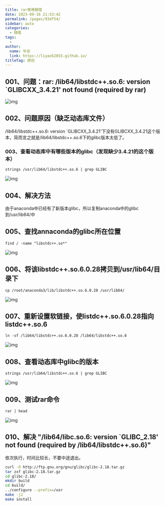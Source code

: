 ```yaml
---
title: rar使用报错
date: 2023-09-16 21:53:42
permalink: /pages/93df54/
sidebar: auto
categories:
  - 随笔
tags:
  - 
author: 
  name: 华总
  link: https://liyao52033.github.io/
titleTag: 原创
---
```




## 001、问题：rar: /lib64/libstdc++.so.6: version `GLIBCXX_3.4.21' not found (required by rar)

![img](https://aurora-1258839075.cos.ap-shanghai.myqcloud.com/img/202309162154851.png?q-sign-algorithm=sha1&q-ak=AKIDlOsIWjolbMzQrQyRwNfoovASl088zhGh&q-sign-time=1694872454;8999999999&q-key-time=1694872454;8999999999&q-header-list=host&q-url-param-list=&q-signature=9b7a74fe1ee6f3b751d9e3e59b271e2967c12cc3)

## 002、问题原因（缺乏动态库文件）

/lib64/libstdc++.so.6: version `GLIBCXX_3.4.21'下没有GLIBCXX_3.4.21这个版本，简而言之就是/lib64/libstdc++.so.6下的glibc版本太低了。

 

### 003、查看动态库中有哪些版本的glibc（发现缺少3.4.21的这个版本）

```
strings /usr/lib64/libstdc++.so.6 | grep GLIBC
```

![img](https://aurora-1258839075.cos.ap-shanghai.myqcloud.com/img/202309162154457.png?q-sign-algorithm=sha1&q-ak=AKIDlOsIWjolbMzQrQyRwNfoovASl088zhGh&q-sign-time=1694872461;9000000000&q-key-time=1694872461;9000000000&q-header-list=host&q-url-param-list=&q-signature=930039d8f74656ca6ac370fff2816a430caa68b2)

## 004、解决方法

由于anaconda中已经有了新版本glibc，所以复制anaconda中的glibc到/usr/lib64/中

## 005、查找annaconda的glibc所在位置

```
find / -name "libstdc++.so*"
```

![img](https://aurora-1258839075.cos.ap-shanghai.myqcloud.com/img/202309162154802.png?q-sign-algorithm=sha1&q-ak=AKIDlOsIWjolbMzQrQyRwNfoovASl088zhGh&q-sign-time=1694872465;8999999999&q-key-time=1694872465;8999999999&q-header-list=host&q-url-param-list=&q-signature=fa3c44ab00e76715dd84cdd6c687d3b5203513a8)

## 006、将该libstdc++.so.6.0.28拷贝到/usr/lib64/目录下

```
cp /root/anaconda3/lib/libstdc++.so.6.0.28 /usr/lib64/
```

![img](https://aurora-1258839075.cos.ap-shanghai.myqcloud.com/img/202309162154837.png?q-sign-algorithm=sha1&q-ak=AKIDlOsIWjolbMzQrQyRwNfoovASl088zhGh&q-sign-time=1694872468;8999999999&q-key-time=1694872468;8999999999&q-header-list=host&q-url-param-list=&q-signature=6d2fe60ac083fdd9ecae44bc9e73ac0d188d1ae7)

## 007、重新设置软链接，使listdc++.so.6.0.28指向listdc++.so.6

```
ln -sf /lib64/libstdc++.so.6.0.28 /lib64/libstdc++.so.6
```

![img](https://aurora-1258839075.cos.ap-shanghai.myqcloud.com/img/202309162154867.png?q-sign-algorithm=sha1&q-ak=AKIDlOsIWjolbMzQrQyRwNfoovASl088zhGh&q-sign-time=1694872471;8999999999&q-key-time=1694872471;8999999999&q-header-list=host&q-url-param-list=&q-signature=0be648dbd70f3b3bfcb6ad318a6ff81ea2148b10)

## 008、查看动态库中glibc的版本

```
strings /usr/lib64/libstdc++.so.6 | grep GLIBC
```

![img](https://aurora-1258839075.cos.ap-shanghai.myqcloud.com/img/202309162154827.png?q-sign-algorithm=sha1&q-ak=AKIDlOsIWjolbMzQrQyRwNfoovASl088zhGh&q-sign-time=1694872474;8999999999&q-key-time=1694872474;8999999999&q-header-list=host&q-url-param-list=&q-signature=8da97efd93aac6db995618b582e8745366ee32d6)

## 009、测试rar命令

```
rar | head
```

![img](https://aurora-1258839075.cos.ap-shanghai.myqcloud.com/img/202309162154973.png?q-sign-algorithm=sha1&q-ak=AKIDlOsIWjolbMzQrQyRwNfoovASl088zhGh&q-sign-time=1694872477;8999999999&q-key-time=1694872477;8999999999&q-header-list=host&q-url-param-list=&q-signature=7b3b4006e1c0b9c863140aba065a6c6af7e2499a)

## 010、解决 "/lib64/libc.so.6: version `GLIBC_2.18' not found (required by /lib64/libstdc++.so.6)"

依次执行，时间比较长，不要中途退出。

```bash
curl -O http://ftp.gnu.org/gnu/glibc/glibc-2.18.tar.gz
tar zxf glibc-2.18.tar.gz 
cd glibc-2.18/
mkdir build
cd build/
../configure --prefix=/usr
make -j2
make install
```
